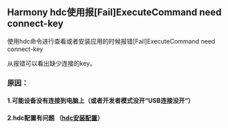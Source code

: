 
## Harmony hdc使用报[Fail]ExecuteCommand need connect-key


使用hdc命令进行查看或者安装应用的时候报错[Fail]ExecuteCommand need connect-key

从报错可以看出缺少连接的key。


### 原因：

#### 1.可能设备没有连接到电脑上（或者开发者模式没开“USB连接没开“）

#### 2.hdc配置有问题 （[hdc安装配置](https://skyerkj.com/blog/harmony/202405130321303.html)）




